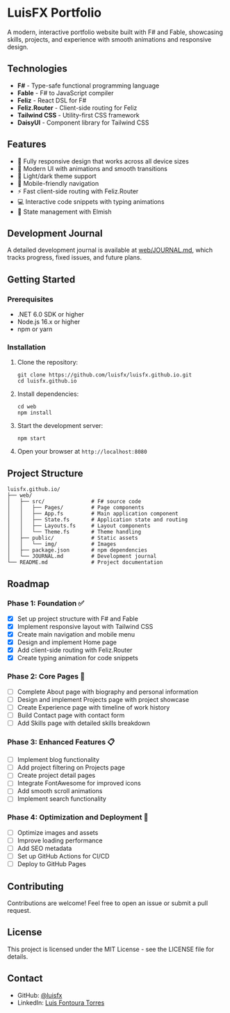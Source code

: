# LuisFX Portfolio

A modern, interactive portfolio website built with F# and Fable, showcasing skills, projects, and experience with smooth animations and responsive design.


## Technologies

- **F#** - Type-safe functional programming language
- **Fable** - F# to JavaScript compiler
- **Feliz** - React DSL for F#
- **Feliz.Router** - Client-side routing for Feliz
- **Tailwind CSS** - Utility-first CSS framework
- **DaisyUI** - Component library for Tailwind CSS

## Features

- 🚀 Fully responsive design that works across all device sizes
- 🎨 Modern UI with animations and smooth transitions
- 🌙 Light/dark theme support
- 📱 Mobile-friendly navigation
- ⚡ Fast client-side routing with Feliz.Router
- 💻 Interactive code snippets with typing animations
- 🔄 State management with Elmish

## Development Journal

A detailed development journal is available at [web/JOURNAL.md](web/JOURNAL.md), which tracks progress, fixed issues, and future plans.

## Getting Started

### Prerequisites

- .NET 6.0 SDK or higher
- Node.js 16.x or higher
- npm or yarn

### Installation

1. Clone the repository:
   ```
   git clone https://github.com/luisfx/luisfx.github.io.git
   cd luisfx.github.io
   ```

2. Install dependencies:
   ```
   cd web
   npm install
   ```

3. Start the development server:
   ```
   npm start
   ```

4. Open your browser at `http://localhost:8080`

## Project Structure

```
luisfx.github.io/
├── web/
│   ├── src/               # F# source code
│   │   ├── Pages/         # Page components
│   │   ├── App.fs         # Main application component
│   │   ├── State.fs       # Application state and routing
│   │   ├── Layouts.fs     # Layout components
│   │   └── Theme.fs       # Theme handling
│   ├── public/            # Static assets
│   │   └── img/           # Images
│   ├── package.json       # npm dependencies
│   └── JOURNAL.md         # Development journal
└── README.md              # Project documentation
```

## Roadmap

### Phase 1: Foundation ✅
- [x] Set up project structure with F# and Fable
- [x] Implement responsive layout with Tailwind CSS
- [x] Create main navigation and mobile menu
- [x] Design and implement Home page
- [x] Add client-side routing with Feliz.Router
- [x] Create typing animation for code snippets

### Phase 2: Core Pages 🚧
- [ ] Complete About page with biography and personal information
- [ ] Design and implement Projects page with project showcase
- [ ] Create Experience page with timeline of work history
- [ ] Build Contact page with contact form
- [ ] Add Skills page with detailed skills breakdown

### Phase 3: Enhanced Features 📋
- [ ] Implement blog functionality
- [ ] Add project filtering on Projects page
- [ ] Create project detail pages
- [ ] Integrate FontAwesome for improved icons
- [ ] Add smooth scroll animations
- [ ] Implement search functionality

### Phase 4: Optimization and Deployment 🔮
- [ ] Optimize images and assets
- [ ] Improve loading performance
- [ ] Add SEO metadata
- [ ] Set up GitHub Actions for CI/CD
- [ ] Deploy to GitHub Pages

## Contributing

Contributions are welcome! Feel free to open an issue or submit a pull request.

## License

This project is licensed under the MIT License - see the LICENSE file for details.

## Contact

- GitHub: [@luisfx](https://github.com/luisfx)
- LinkedIn: [Luis Fontoura Torres](https://www.linkedin.com/in/luisfontouratorres/)
